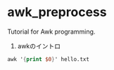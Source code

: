 awk_preprocess
==============

Tutorial for Awk programming.

1. awkのイントロ
```awk
awk '{print $0}' hello.txt
```
